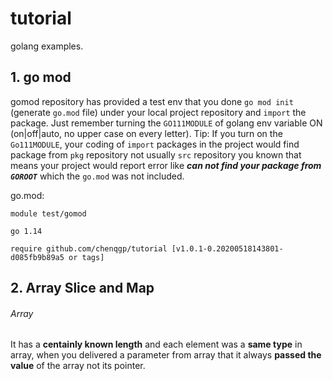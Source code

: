 # tutorial
golang examples.

## 1. go mod
 gomod repository has provided a test env that you done `go mod init` (generate `go.mod` file) under your local project repository and `import` the package. Just remember turning the `GO111MODULE` of golang env variable ON (on|off|auto, no upper case on every letter).
 Tip: If you turn on the `Go111MODULE`, your coding of `import` packages in the project would find package from `pkg` repository not usually  `src` repository you known that means your project would report error like **_can not find your package from `GOROOT`_** which the `go.mod` was not included.

  go.mod:
  ```
  module test/gomod
  
  go 1.14
  
  require github.com/chenqgp/tutorial [v1.0.1-0.20200518143801-d085fb9b89a5 or tags]
  ```
## 2. Array Slice and Map
###### Array
It has a **centainly known length** and each element was a **same type** in array, when you delivered a parameter from array that it always **passed the value** of the array not its pointer.

